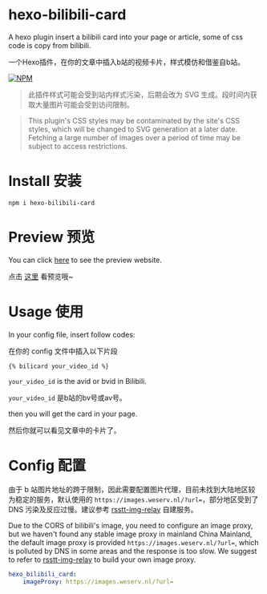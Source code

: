 # hexo-bilibili-card

A hexo plugin insert a bilibili card into your page or article, some of css code is copy from bilibili.

一个Hexo插件，在你的文章中插入b站的视频卡片，样式模仿和借鉴自b站。

[![NPM](https://nodei.co/npm/hexo-bilibili-card.png)](https://nodei.co/npm/hexo-bilibili-card/)

> 此插件样式可能会受到站内样式污染，后期会改为 SVG 生成。段时间内获取大量图片可能会受到访问限制。

> This plugin's CSS styles may be contaminated by the site's CSS styles, which will be changed to SVG generation at a later date. Fetching a large number of images over a period of time may be subject to access restrictions.


# Install 安装

```npm i hexo-bilibili-card```

# Preview 预览

You can click [here](https://zhangmaimai.com/2021/02/05/some-tests/) to see the preview website.

点击 [这里](https://zhangmaimai.com/2021/02/05/some-tests/) 看预览哦~

# Usage 使用

In your config file, insert follow codes:

在你的 config 文件中插入以下片段

```
{% bilicard your_video_id %}
```
`your_video_id` is the avid or bvid in Bilibili.

`your_video_id` 是b站的bv号或av号。

then you will get the card in your page.

然后你就可以看见文章中的卡片了。


# Config 配置

由于 b 站图片地址的跨于限制，因此需要配置图片代理，目前未找到大陆地区较为稳定的服务，默认使用的 `https://images.weserv.nl/?url=`，部分地区受到了 DNS 污染及反应过慢。建议参考 [rsstt-img-relay](https://github.com/Rongronggg9/rsstt-img-relay) 自建服务。

Due to the CORS of bilibili's image, you need to configure an image proxy, but we haven't found any stable image proxy in mainland China Mainland, the default image proxy is provided `https://images.weserv.nl/?url=`, which is polluted by DNS in some areas and the response is too slow. We suggest to refer to [rsstt-img-relay](https://github.com/Rongronggg9/rsstt-img-relay) to build your own image proxy.

```yaml
hexo_bilibili_card:
    imageProxy: https://images.weserv.nl/?url=
```
